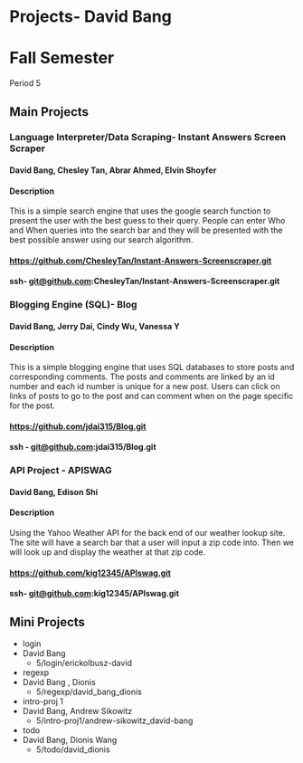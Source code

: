 Projects- David Bang
==================
# Fall Semester
Period 5

## Main Projects

### Language Interpreter/Data Scraping- Instant Answers Screen Scraper
#### David Bang, Chesley Tan, Abrar Ahmed, Elvin Shoyfer
#### Description
This is a simple search engine that uses the google search function to present the user with the best guess to their query. People can enter Who and When queries into the search bar and they will be presented with the best possible answer using our search algorithm.
#### https://github.com/ChesleyTan/Instant-Answers-Screenscraper.git
#### ssh- git@github.com:ChesleyTan/Instant-Answers-Screenscraper.git


### Blogging Engine (SQL)- Blog
#### David Bang, Jerry Dai, Cindy Wu, Vanessa Y
#### Description
This is a simple blogging engine that uses SQL databases to store posts and corresponding comments. The posts and comments are linked by an id number and each id number is unique for a new post. Users can click on links of posts to go to the post and can comment when on the page specific for the post.
#### https://github.com/jdai315/Blog.git
#### ssh - git@github.com:jdai315/Blog.git

### API Project - APISWAG
#### David Bang, Edison Shi
#### Description
Using the Yahoo Weather API for the back end of our weather lookup site. The site will have a search bar that a user will input a zip code into. Then we will look up and display the weather at that zip code.
#### https://github.com/kig12345/APIswag.git
#### ssh- git@github.com:kig12345/APIswag.git

## Mini Projects

 * login
  * David Bang
  	* 5/login/erickolbusz-david
 * regexp
  * David Bang , Dionis
	* 5/regexp/david_bang_dionis	
 * intro-proj 1
  * David Bang, Andrew Sikowitz
  	* 5/intro-proj1/andrew-sikowitz_david-bang	
 * todo
  * David Bang, Dionis Wang
  	* 5/todo/david_dionis

